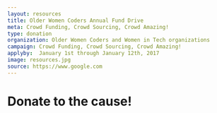 ```yaml
---
layout: resources
title: Older Women Coders Annual Fund Drive
meta: Crowd Funding, Crowd Sourcing, Crowd Amazing!
type: donation
organization: Older Women Coders and Women in Tech organizations
campaign: Crowd Funding, Crowd Sourcing, Crowd Amazing!
applyby:  January 1st through January 12th, 2017
image: resources.jpg
source: https://www.google.com
---
```


<h1>Donate to the cause!</h1>

